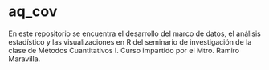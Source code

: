 # aq_cov
En este repositorio se encuentra el desarrollo del marco de datos, el análisis estadístico y las visualizaciones en R del seminario de investigación de la clase de Métodos Cuantitativos I. Curso impartido por el Mtro. Ramiro Maravilla.
